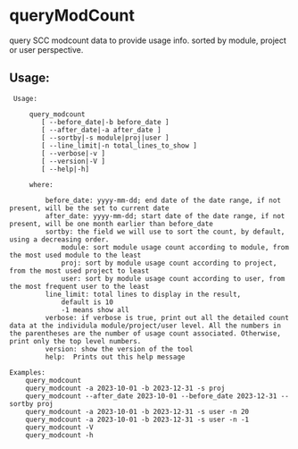 # queryModCount
query SCC modcount data to provide usage info. sorted by module, project or user perspective. 

## Usage:
     Usage:

         query_modcount 
            [ --before_date|-b before_date ]
            [ --after_date|-a after_date ]
            [ --sortby|-s module|proj|user ]
            [ --line_limit|-n total_lines_to_show ]
            [ --verbose|-v ] 
            [ --version|-V ]
            [ --help|-h]

         where:

             before_date: yyyy-mm-dd; end date of the date range, if not present, will be the set to current date
             after_date: yyyy-mm-dd; start date of the date range, if not present, will be one month earlier than before_date
             sortby: the field we will use to sort the count, by default, using a decreasing order. 
                 module: sort module usage count according to module, from the most used module to the least 
                 proj: sort by module usage count according to project, from the most used project to least
                 user: sort by module usage count according to user, from the most frequent user to the least
             line_limit: total lines to display in the result, 
                 default is 10
                 -1 means show all
             verbose: if verbose is true, print out all the detailed count data at the individula module/project/user level. All the numbers in the parentheses are the number of usage count associated. Otherwise, print only the top level numbers. 
             version: show the version of the tool
             help:  Prints out this help message

    Examples:
        query_modcount
        query_modcount -a 2023-10-01 -b 2023-12-31 -s proj
        query_modcount --after_date 2023-10-01 --before_date 2023-12-31 --sortby proj
        query_modcount -a 2023-10-01 -b 2023-12-31 -s user -n 20
        query_modcount -a 2023-10-01 -b 2023-12-31 -s user -n -1
        query_modcount -V
        query_modcount -h
